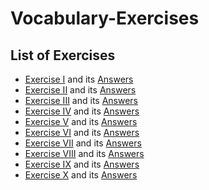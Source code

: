 # Vocabulary-Exercises

## List of Exercises
- [Exercise I](https://github.com/fromsantanu/Vocabulary-Exercises/blob/main/Pages/Exercise01.md) and its [Answers](https://github.com/fromsantanu/Vocabulary-Exercises/blob/main/Pages/Answer01.md)
- [Exercise II](https://github.com/fromsantanu/Vocabulary-Exercises/blob/main/Pages/Exercise02.md) and its [Answers](#)
- [Exercise III](https://github.com/fromsantanu/Vocabulary-Exercises/blob/main/Pages/Exercise03.md) and its [Answers](#)
- [Exercise IV](https://github.com/fromsantanu/Vocabulary-Exercises/blob/main/Pages/Exercise04.md) and its [Answers](#)
- [Exercise V](https://github.com/fromsantanu/Vocabulary-Exercises/blob/main/Pages/Exercise05.md) and its [Answers](#)
- [Exercise VI](https://github.com/fromsantanu/Vocabulary-Exercises/blob/main/Pages/Exercise06.md) and its [Answers](#)
- [Exercise VII](https://github.com/fromsantanu/Vocabulary-Exercises/blob/main/Pages/Exercise07.md) and its [Answers](#)
- [Exercise VIII](https://github.com/fromsantanu/Vocabulary-Exercises/blob/main/Pages/Exercise08.md) and its [Answers](#)
- [Exercise IX](https://github.com/fromsantanu/Vocabulary-Exercises/blob/main/Pages/Exercise09.md) and its [Answers](#)
- [Exercise X]([#](https://github.com/fromsantanu/Vocabulary-Exercises/blob/main/Pages/Exercise10.md)) and its [Answers](#)
